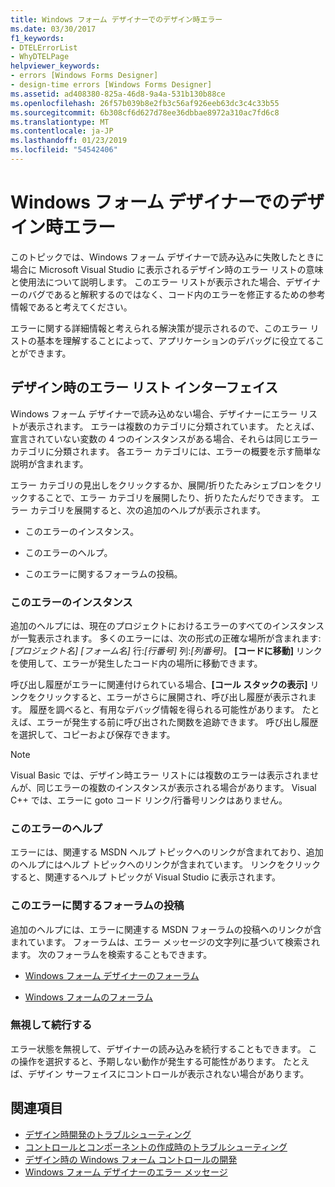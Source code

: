 ```yaml
---
title: Windows フォーム デザイナーでのデザイン時エラー
ms.date: 03/30/2017
f1_keywords:
- DTELErrorList
- WhyDTELPage
helpviewer_keywords:
- errors [Windows Forms Designer]
- design-time errors [Windows Forms Designer]
ms.assetid: ad408380-825a-46d8-9a4a-531b130b88ce
ms.openlocfilehash: 26f57b039b8e2fb3c56af926eeb63dc3c4c33b55
ms.sourcegitcommit: 6b308cf6d627d78ee36dbbae8972a310ac7fd6c8
ms.translationtype: MT
ms.contentlocale: ja-JP
ms.lasthandoff: 01/23/2019
ms.locfileid: "54542406"
---
```

# <a name="design-time-errors-in-the-windows-forms-designer"></a>Windows フォーム デザイナーでのデザイン時エラー
このトピックでは、Windows フォーム デザイナーで読み込みに失敗したときに場合に Microsoft Visual Studio に表示されるデザイン時のエラー リストの意味と使用法について説明します。 このエラー リストが表示された場合、デザイナーのバグであると解釈するのではなく、コード内のエラーを修正するための参考情報であると考えてください。  
  
 エラーに関する詳細情報と考えられる解決策が提示されるので、このエラー リストの基本を理解することによって、アプリケーションのデバッグに役立てることができます。  
  
## <a name="the-design-time-error-list-interface"></a>デザイン時のエラー リスト インターフェイス  
 Windows フォーム デザイナーで読み込めない場合、デザイナーにエラー リストが表示されます。 エラーは複数のカテゴリに分類されています。 たとえば、宣言されていない変数の 4 つのインスタンスがある場合、それらは同じエラー カテゴリに分類されます。 各エラー カテゴリには、エラーの概要を示す簡単な説明が含まれます。  
  
 エラー カテゴリの見出しをクリックするか、展開/折りたたみシェブロンをクリックすることで、エラー カテゴリを展開したり、折りたたんだりできます。 エラー カテゴリを展開すると、次の追加のヘルプが表示されます。  
  
-   このエラーのインスタンス。  
  
-   このエラーのヘルプ。  
  
-   このエラーに関するフォーラムの投稿。  
  
### <a name="instances-of-this-error"></a>このエラーのインスタンス  
 追加のヘルプには、現在のプロジェクトにおけるエラーのすべてのインスタンスが一覧表示されます。 多くのエラーには、次の形式の正確な場所が含まれます: *[プロジェクト名]* *[フォーム名]* 行:*[行番号]* 列:*[列番号]*。 **[コードに移動]** リンクを使用して、エラーが発生したコード内の場所に移動できます。  
  
 呼び出し履歴がエラーに関連付けられている場合、**[コール スタックの表示]** リンクをクリックすると、エラーがさらに展開され、呼び出し履歴が表示されます。 履歴を調べると、有用なデバッグ情報を得られる可能性があります。 たとえば、エラーが発生する前に呼び出された関数を追跡できます。 呼び出し履歴を選択して、コピーおよび保存できます。  
  
> [!NOTE]
>  Visual Basic では、デザイン時エラー リストには複数のエラーは表示されませんが、同じエラーの複数のインスタンスが表示される場合があります。 Visual C++ では、エラーに goto コード リンク/行番号リンクはありません。  
  
### <a name="help-with-this-error"></a>このエラーのヘルプ  
 エラーには、関連する MSDN ヘルプ トピックへのリンクが含まれており、追加のヘルプにはヘルプ トピックへのリンクが含まれています。 リンクをクリックすると、関連するヘルプ トピックが Visual Studio に表示されます。  
  
### <a name="forum-posts-about-this-error"></a>このエラーに関するフォーラムの投稿  
 追加のヘルプには、エラーに関連する MSDN フォーラムの投稿へのリンクが含まれています。 フォーラムは、エラー メッセージの文字列に基づいて検索されます。 次のフォーラムを検索することもできます。  
  
-   [Windows フォーム デザイナーのフォーラム](https://go.microsoft.com/fwlink/?LinkId=203524)  
  
-   [Windows フォームのフォーラム](https://go.microsoft.com/fwlink/?LinkId=203523)  
  
### <a name="ignore-and-continue"></a>無視して続行する  
 エラー状態を無視して、デザイナーの読み込みを続行することもできます。 この操作を選択すると、予期しない動作が発生する可能性があります。 たとえば、デザイン サーフェイスにコントロールが表示されない場合があります。  
  
## <a name="see-also"></a>関連項目
- [デザイン時開発のトラブルシューティング](https://msdn.microsoft.com/library/e048d08e-fa7c-4be8-b238-4abaa199a0a6)
- [コントロールとコンポーネントの作成時のトラブルシューティング](../../../../docs/framework/winforms/controls/troubleshooting-control-and-component-authoring.md)
- [デザイン時の Windows フォーム コントロールの開発](../../../../docs/framework/winforms/controls/developing-windows-forms-controls-at-design-time.md)
- [Windows フォーム デザイナーのエラー メッセージ](https://msdn.microsoft.com/library/cf610bf4-5fe4-471c-bce7-6a05ece07bd2)
